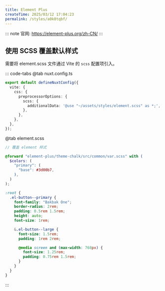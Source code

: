 ```yaml
---
title: Element Plus
createTime: 2025/03/12 17:04:23
permalink: /styles/a0k0tqbf/
---
```


::: note
官网: <https://element-plus.org/zh-CN/>
:::

## 使用 SCSS 覆盖默认样式

需要将 element.scss 文件通过 Vite 的 `scss` 配置项引入。

::: code-tabs
@tab nuxt.config.ts

```ts
export default defineNuxtConfig({
  vite: {
    css: {
      preprocessorOptions: {
        scss: {
          additionalData: '@use "~/assets/styles/element.scss" as *;',
        },
      },
    },
  },
});
```

@tab element.scss

```scss
// 覆盖 element 样式

@forward "element-plus/theme-chalk/src/common/var.scss" with (
  $colors: (
    "primary": (
      "base": #3d00b7,
    ),
  )
);

:root {
  .el-button--primary {
    font-family: "Bakbak One";
    border-radius: 2rem;
    padding: 0.5rem 1.5rem;
    height: auto;
    font-size: 1rem;

    &.el-button--large {
      font-size: 1.5rem;
      padding: 1rem 2rem;

      @media screen and (max-width: 768px) {
        font-size: 1.25rem;
        padding: 0.75rem 1.5rem;
      }
    }
  }
}
```

:::
